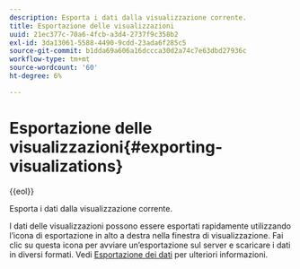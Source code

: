 ```yaml
---
description: Esporta i dati dalla visualizzazione corrente.
title: Esportazione delle visualizzazioni
uuid: 21ec377c-70a6-4fcb-a3d4-2737f9c358b2
exl-id: 3da13061-5588-4490-9cdd-23ada6f285c5
source-git-commit: b1dda69a606a16dccca30d2a74c7e63dbd27936c
workflow-type: tm+mt
source-wordcount: '60'
ht-degree: 6%

---
```


# Esportazione delle visualizzazioni{#exporting-visualizations}

{{eol}}

Esporta i dati dalla visualizzazione corrente.

I dati delle visualizzazioni possono essere esportati rapidamente utilizzando l’icona di esportazione in alto a destra nella finestra di visualizzazione. Fai clic su questa icona per avviare un’esportazione sul server e scaricare i dati in diversi formati. Vedi [Esportazione dei dati](../../../../home/c-adobe-data-workbench-dashboard/c-exporting-data.md#concept-826596f7c95649b2adbcafd91fad782b) per ulteriori informazioni.
